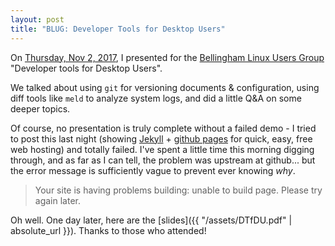 ```yaml
---
layout: post
title: "BLUG: Developer Tools for Desktop Users"
---
```


On [Thursday, Nov 2, 2017](https://www.meetup.com/Bellingham-Linux-User-Group-BLUG/events/244192000/), I presented for the [Bellingham Linux Users Group](http://blug.org) "Developer tools for Desktop Users".

We talked about using `git` for versioning documents & configuration, using diff tools like `meld` to analyze system logs, and did a little Q&A on some deeper topics.

Of course, no presentation is truly complete without a failed demo - I tried to post this last night (showing [Jekyll](https://jekyllrb.com/) + [github pages](https://pages.github.com/) for quick, easy, free web hosting) and totally failed. I've spent a little time this morning digging through, and as far as I can tell, the problem was upstream at github... but the error message is sufficiently vague to prevent ever knowing _why_.

>  Your site is having problems building: unable to build page. Please try again later.

Oh well. One day later, here are the [slides]({{ "/assets/DTfDU.pdf" | absolute_url }}). Thanks to those who attended!
